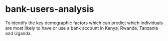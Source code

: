 # bank-users-analysis
To identify the key demographic factors which can predict which individuals are most likely to have or use a bank account in Kenya, Rwanda, Tanzania and Uganda.
